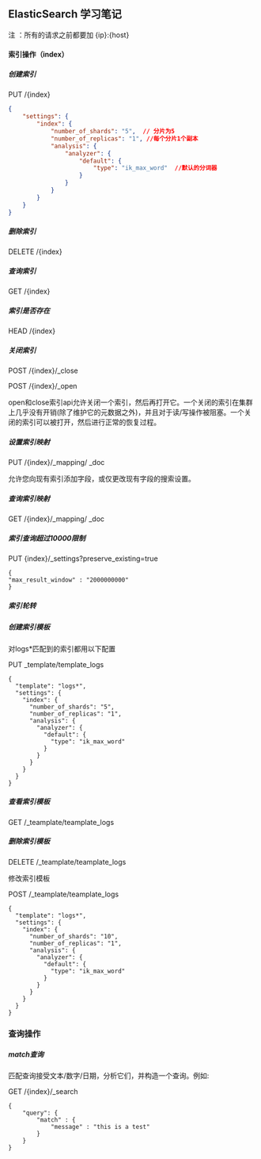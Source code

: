 ## ElasticSearch 学习笔记

注 ：所有的请求之前都要加  {ip}:{host}

#### 索引操作（index）

##### 创建索引

PUT  /{index}

```json
{
	"settings": {
		"index": {
			"number_of_shards": "5",  // 分片为5
			"number_of_replicas": "1", //每个分片1个副本
			"analysis": {
				"analyzer": {
					"default": {
						"type": "ik_max_word"  //默认的分词器
					}
				}
			}
		}
	}
}
```



##### 删除索引

DELETE   /{index}

##### 查询索引

GET   /{index}

##### 索引是否存在

HEAD  /{index}

##### 关闭索引

POST   /{index}/_close

POST   /{index}/_open

 open和close索引api允许关闭一个索引，然后再打开它。一个关闭的索引在集群上几乎没有开销(除了维护它的元数据之外)，并且对于读/写操作被阻塞。一个关闭的索引可以被打开，然后进行正常的恢复过程。 

##### 设置索引映射

PUT  /{index}/_mapping/ _doc

允许您向现有索引添加字段，或仅更改现有字段的搜索设置。

##### 查询索引映射

GET /{index}/_mapping/ _doc

##### 索引查询超过10000限制

PUT {index}/_settings?preserve_existing=true

```
{
"max_result_window" : "2000000000"
}
```

##### 索引轮转

##### 创建索引模板

对logs*匹配到的索引都用以下配置

PUT _template/template_logs

```
{
  "template": "logs*",
  "settings": {
    "index": {
      "number_of_shards": "5",
      "number_of_replicas": "1",
      "analysis": {
        "analyzer": {
          "default": {
            "type": "ik_max_word"
          }
        }
      }
    }
  }
}
```

##### 查看索引模板

GET /_teamplate/teamplate_logs

##### 删除索引模板

DELETE /_teamplate/teamplate_logs

修改索引模板

POST /_teamplate/teamplate_logs

```
{
  "template": "logs*",
  "settings": {
    "index": {
      "number_of_shards": "10",
      "number_of_replicas": "1",
      "analysis": {
        "analyzer": {
          "default": {
            "type": "ik_max_word"
          }
        }
      }
    }
  }
}
```



### 查询操作

##### match查询

 匹配查询接受文本/数字/日期，分析它们，并构造一个查询。例如: 

GET /{index}/_search

```console
{
    "query": {
        "match" : {
            "message" : "this is a test"
        }
    }
}
```

